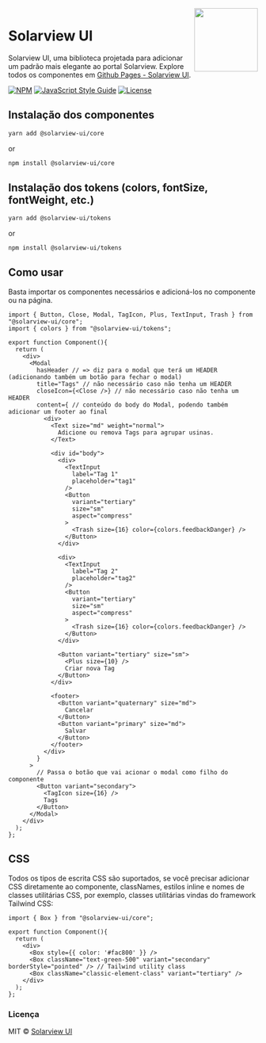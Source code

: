 <img src="https://my.solarview.com.br/uploads/usersLogos/solarview.png?=1664501133" width="128" align="right" />

# Solarview UI

Solarview UI, uma biblioteca projetada para adicionar um padrão mais elegante ao portal Solarview. Explore todos os componentes em [Github Pages - Solarview UI](https://dioggosoares.github.io/solarview-ui-oficial).

[![NPM](https://img.shields.io/npm/v/@solarview-ui/core?style=flat-square)](https://www.npmjs.com/package/@solarview-ui/core) [![JavaScript Style Guide](https://img.shields.io/badge/code_style-standard-yellow.svg?style=flat-square)](https://standardjs.com) [![License](https://img.shields.io/npm/l/uicons-react?style=flat-square)](https://github.com/u-icons/react/blob/main/LICENSE)
<!-- 
[![GitHub stars](https://img.shields.io/github/stars/u-icons/react?color=%237C3AED&style=flat-square)](https://github.com/u-icons/react)
[![Follow on GitHub](https://img.shields.io/github/followers/u-icons?color=%237C3AED&style=flat-square)](https://github.com/u-icons)
[![GitHub forks](https://img.shields.io/github/forks/u-icons/react?color=%2314B8A6&style=flat-square)](https://github.com/u-icons/react/fork)
[![GitHub watchers](https://img.shields.io/github/watchers/u-icons/react?color=%2314B8A6&style=flat-square)](https://github.com/u-icons/react) -->

## Instalação dos componentes 

```bash
yarn add @solarview-ui/core
```

or

```bash
npm install @solarview-ui/core
```

## Instalação dos tokens (colors, fontSize, fontWeight, etc.)

```bash
yarn add @solarview-ui/tokens
```

or

```bash
npm install @solarview-ui/tokens
```

## Como usar

Basta importar os componentes necessários e adicioná-los no componente ou na página.

```tsx
import { Button, Close, Modal, TagIcon, Plus, TextInput, Trash } from "@solarview-ui/core";
import { colors } from "@solarview-ui/tokens";

export function Component(){
  return (
    <div>
      <Modal
        hasHeader // => diz para o modal que terá um HEADER (adicionando também um botão para fechar o modal)
        title="Tags" // não necessário caso não tenha um HEADER
        closeIcon={<Close />} // não necessário caso não tenha um HEADER
        content={ // conteúdo do body do Modal, podendo também adicionar um footer ao final
          <div>
            <Text size="md" weight="normal">
              Adicione ou remova Tags para agrupar usinas.
            </Text>

            <div id="body">
              <div>
                <TextInput
                  label="Tag 1"
                  placeholder="tag1"
                />
                <Button
                  variant="tertiary"
                  size="sm"
                  aspect="compress"
                >
                  <Trash size={16} color={colors.feedbackDanger} />
                </Button>
              </div>

              <div>
                <TextInput
                  label="Tag 2"
                  placeholder="tag2"
                />
                <Button
                  variant="tertiary"
                  size="sm"
                  aspect="compress"
                >
                  <Trash size={16} color={colors.feedbackDanger} />
                </Button>
              </div>

              <Button variant="tertiary" size="sm">
                <Plus size={10} />
                Criar nova Tag
              </Button>
            </div>

            <footer>
              <Button variant="quaternary" size="md">
                Cancelar
              </Button>
              <Button variant="primary" size="md">
                Salvar
              </Button>
            </footer>
          </div>
        }
      >
        // Passa o botão que vai acionar o modal como filho do componente
        <Button variant="secondary">
          <TagIcon size={16} />
          Tags
        </Button>
      </Modal>
    </div>
  );
};
```

## CSS

Todos os tipos de escrita CSS são suportados, se você precisar adicionar CSS diretamente ao componente, classNames, estilos inline e nomes de classes utilitárias CSS, por exemplo, classes utilitárias vindas do framework Tailwind CSS:

```tsx
import { Box } from "@solarview-ui/core";

export function Component(){
  return (
    <div>
      <Box style={{ color: '#fac800' }} />
      <Box className="text-green-500" variant="secondary" borderStyle="pointed" /> // Tailwind utility class
      <Box className="classic-element-class" variant="tertiary" />
    </div>
  );
};
```

### Licença

MIT © [Solarview UI](https://dioggosoares.github.io/solarview-ui-oficial)